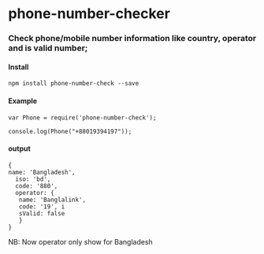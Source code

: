 # phone-number-checker

### Check phone/mobile number information like country, operator and is valid number;


#### Install

```
npm install phone-number-check --save
```

#### Example

```
var Phone = require('phone-number-check');

console.log(Phone("+88019394197"));
```

#### output

```
{ 
name: 'Bangladesh',
  iso: 'bd',
  code: '880',
  operator: {
   name: 'Banglalink', 
   code: '19', i
   sValid: false 
   } 
}
```

NB: Now operator only show for Bangladesh
